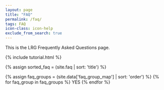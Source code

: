 ```yaml
---
layout: page
title: "FAQ"
permalink: /faq/
tags: FAQ
icon-class: icon-help
exclude_from_search: true
---
```


This is the LRG Frequently Asked Questions page.

{% include tutorial.html %}

{% assign sorted_faq = (site.faq | sort: 'title') %}

{% assign faq_groups = (site.data['faq_group_map'] | sort: 'order') %}
{% for faq_group in faq_groups %}
YES
{% endfor %}